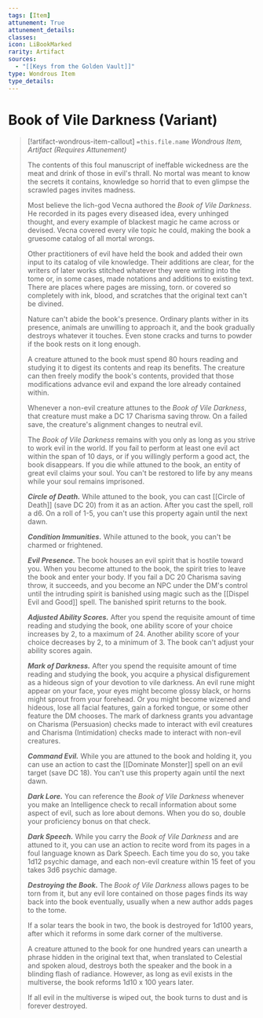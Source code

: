 ```yaml
---
tags: [Item]
attunement: True
attunement_details: 
classes: 
icon: LiBookMarked
rarity: Artifact
sources:
  - "[[Keys from the Golden Vault]]"
type: Wondrous Item
type_details: 
---
```

# Book of Vile Darkness (Variant)
>[!artifact-wondrous-item-callout] `=this.file.name`
>*Wondrous Item, Artifact (Requires Attunement)*
>
>The contents of this foul manuscript of ineffable wickedness are the meat and drink of those in evil's thrall. No mortal was meant to know the secrets it contains, knowledge so horrid that to even glimpse the scrawled pages invites madness.
>
>Most believe the lich-god Vecna authored the *Book of Vile Darkness*. He recorded in its pages every diseased idea, every unhinged thought, and every example of blackest magic he came across or devised. Vecna covered every vile topic he could, making the book a gruesome catalog of all mortal wrongs.
>
>Other practitioners of evil have held the book and added their own input to its catalog of vile knowledge. Their additions are clear, for the writers of later works stitched whatever they were writing into the tome or, in some cases, made notations and additions to existing text. There are places where pages are missing, torn. or covered so completely with ink, blood, and scratches that the original text can't be divined.
>
>Nature can't abide the book's presence. Ordinary plants wither in its presence, animals are unwilling to approach it, and the book gradually destroys whatever it touches. Even stone cracks and turns to powder if the book rests on it long enough.
>
>A creature attuned to the book must spend 80 hours reading and studying it to digest its contents and reap its benefits. The creature can then freely modify the book's contents, provided that those modifications advance evil and expand the lore already contained within.
>
>Whenever a non-evil creature attunes to the *Book of Vile Darkness*, that creature must make a DC 17 Charisma saving throw. On a failed save, the creature's alignment changes to neutral evil.
>
>The *Book of Vile Darkness* remains with you only as long as you strive to work evil in the world. If you fail to perform at least one evil act within the span of 10 days, or if you willingly perform a good act, the book disappears. If you die while attuned to the book, an entity of great evil claims your soul. You can't be restored to life by any means while your soul remains imprisoned.
>
>***Circle of Death.*** While attuned to the book, you can cast [[Circle of Death]] (save DC 20) from it as an action. After you cast the spell, roll a d6. On a roll of 1-5, you can't use this property again until the next dawn.
>
>***Condition Immunities.*** While attuned to the book, you can't be charmed or frightened.
>
>***Evil Presence.*** The book houses an evil spirit that is hostile toward you. When you become attuned to the book, the spirit tries to leave the book and enter your body. If you fail a DC 20 Charisma saving throw, it succeeds, and you become an NPC under the DM's control until the intruding spirit is banished using magic such as the [[Dispel Evil and Good]] spell. The banished spirit returns to the book.
>
>***Adjusted Ability Scores.*** After you spend the requisite amount of time reading and studying the book, one ability score of your choice increases by 2, to a maximum of 24. Another ability score of your choice decreases by 2, to a minimum of 3. The book can't adjust your ability scores again.
>
>***Mark of Darkness.*** After you spend the requisite amount of time reading and studying the book, you acquire a physical disfigurement as a hideous sign of your devotion to vile darkness. An evil rune might appear on your face, your eyes might become glossy black, or horns might sprout from your forehead. Or you might become wizened and hideous, lose all facial features, gain a forked tongue, or some other feature the DM chooses. The mark of darkness grants you advantage on Charisma (Persuasion) checks made to interact with evil creatures and Charisma (Intimidation) checks made to interact with non-evil creatures.
>
>***Command Evil.*** While you are attuned to the book and holding it, you can use an action to cast the [[Dominate Monster]] spell on an evil target (save DC 18). You can't use this property again until the next dawn.
>
>***Dark Lore.*** You can reference the *Book of Vile Darkness* whenever you make an Intelligence check to recall information about some aspect of evil, such as lore about demons. When you do so, double your proficiency bonus on that check.
>
>***Dark Speech.*** While you carry the *Book of Vile Darkness* and are attuned to it, you can use an action to recite word from its pages in a foul language known as Dark Speech. Each time you do so, you take 1d12 psychic damage, and each non-evil creature within 15 feet of you takes 3d6 psychic damage.
>
>***Destroying the Book.*** The *Book of Vile Darkness* allows pages to be torn from it, but any evil lore contained on those pages finds its way back into the book eventually, usually when a new author adds pages to the tome.
>
>If a solar tears the book in two, the book is destroyed for 1d100 years, after which it reforms in some dark corner of the multiverse.
>
>A creature attuned to the book for one hundred years can unearth a phrase hidden in the original text that, when translated to Celestial and spoken aloud, destroys both the speaker and the book in a blinding flash of radiance. However, as long as evil exists in the multiverse, the book reforms 1d10 x 100 years later.
>
>If all evil in the multiverse is wiped out, the book turns to dust and is forever destroyed.
>
>
